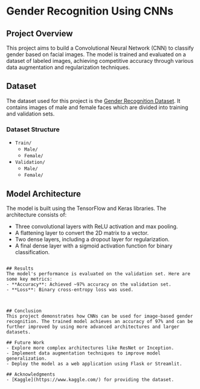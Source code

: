 # Gender Recognition Using CNNs

## Project Overview
This project aims to build a Convolutional Neural Network (CNN) to classify gender based on facial images. The model is trained and evaluated on a dataset of labeled images, achieving competitive accuracy through various data augmentation and regularization techniques.

## Dataset
The dataset used for this project is the [Gender Recognition Dataset](https://www.kaggle.com/datasets/divanshu22/gender-recognition-dataset). It contains images of male and female faces which are divided into training and validation sets.

### Dataset Structure
- `Train/`
  - `Male/`
  - `Female/`
- `Validation/`
  - `Male/`
  - `Female/`

## Model Architecture
The model is built using the TensorFlow and Keras libraries. The architecture consists of:
- Three convolutional layers with ReLU activation and max pooling.
- A flattening layer to convert the 2D matrix to a vector.
- Two dense layers, including a dropout layer for regularization.
- A final dense layer with a sigmoid activation function for binary classification.
```

## Results
The model's performance is evaluated on the validation set. Here are some key metrics:
- **Accuracy**: Achieved ~97% accuracy on the validation set.
- **Loss**: Binary cross-entropy loss was used.



## Conclusion
This project demonstrates how CNNs can be used for image-based gender recognition. The trained model achieves an accuracy of 97% and can be further improved by using more advanced architectures and larger datasets.

## Future Work
- Explore more complex architectures like ResNet or Inception.
- Implement data augmentation techniques to improve model generalization.
- Deploy the model as a web application using Flask or Streamlit.

## Acknowledgments
- [Kaggle](https://www.kaggle.com/) for providing the dataset.

